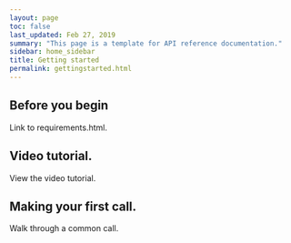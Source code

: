 ```yaml
---
layout: page
toc: false
last_updated: Feb 27, 2019
summary: "This page is a template for API reference documentation."
sidebar: home_sidebar
title: Getting started
permalink: gettingstarted.html
---
```


## Before you begin

Link to requirements.html.

## Video tutorial.

View the video tutorial.

## Making your first call.

Walk through a common call.
